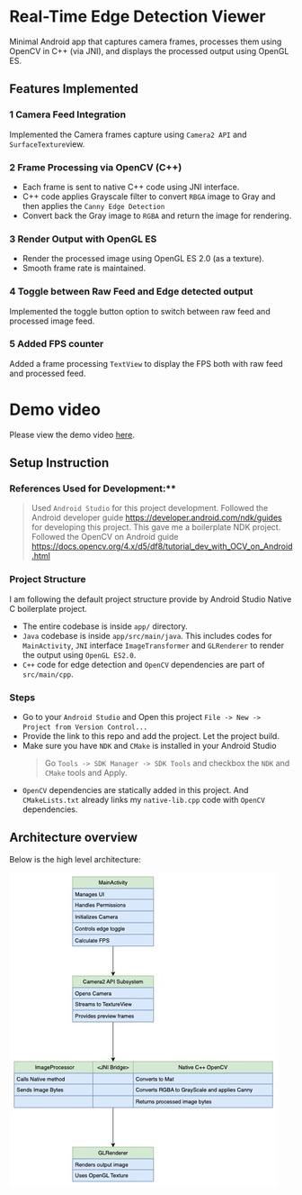# Real-Time Edge Detection Viewer
Minimal Android app that captures camera frames, processes
them using OpenCV in C++ (via JNI), and displays the processed output using  OpenGL ES.

## Features Implemented
### 1 Camera Feed Integration
Implemented the Camera frames capture using `Camera2 API` and `SurfaceTexture`view.

### 2 Frame Processing via OpenCV (C++)
- Each frame is sent to native C++ code using JNI interface.
- C++ code applies Grayscale filter to convert `RBGA` image to Gray and then applies the `Canny Edge Detection`
- Convert back the Gray image to `RGBA` and return the image for rendering.

### 3 Render Output with OpenGL ES
- Render the processed image using OpenGL ES 2.0 (as a texture).
- Smooth frame rate is maintained.

### 4 Toggle between Raw Feed and Edge detected output
Implemented the toggle button option to switch between raw feed and processed image feed.

### 5 Added FPS counter
Added a frame processing `TextView` to display the FPS both with raw feed and processed feed.

# Demo video
Please view the demo video [here](demo_video.mp4).

## Setup Instruction

### References Used for Development:**
> Used `Android Studio` for this project development.
> Followed the Android developer guide https://developer.android.com/ndk/guides for developing this project. This gave me a boilerplate NDK project.
> Followed the OpenCV on Android guide https://docs.opencv.org/4.x/d5/df8/tutorial_dev_with_OCV_on_Android.html

### Project Structure
I am following the default project structure provide by Android Studio Native C boilerplate project.
- The entire codebase is inside `app/` directory.
- `Java` codebase is inside `app/src/main/java`. This includes codes for `MainActivity`, `JNI` interface `ImageTransformer` and `GLRenderer` to render the output using `OpenGL ES2.0`.
- `C++` code for edge detection and `OpenCV` dependencies are part of `src/main/cpp`.

### Steps
- Go to your `Android Studio` and Open this project `File -> New -> Project from Version Control...`
- Provide the link to this repo and add the project. Let the project build.
- Make sure you have `NDK` and `CMake` is installed in your Android Studio
  > Go `Tools -> SDK Manager -> SDK Tools` and checkbox the `NDK` and `CMake` tools and Apply.
- `OpenCV` dependencies are statically added in this project. And `CMakeLists.txt` already links my `native-lib.cpp` code with `OpenCV` dependencies.

## Architecture overview
Below is the high level architecture:

![Architecture](high_level_arch.jpg)
